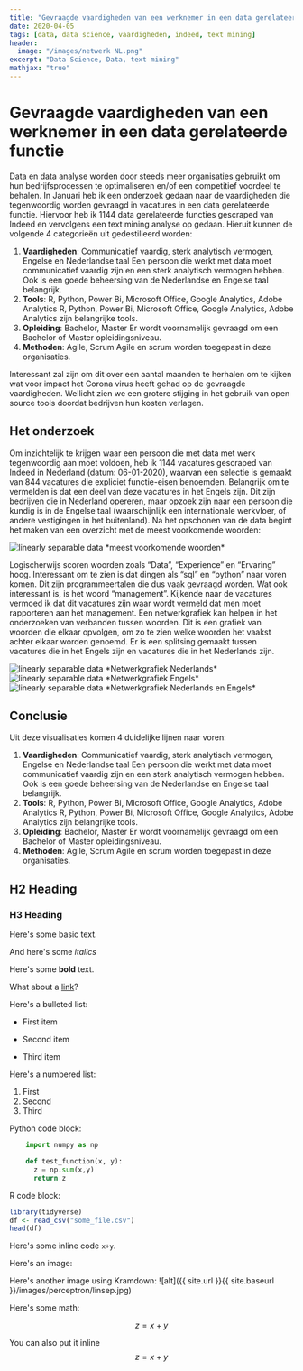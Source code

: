 ```yaml
---
title: "Gevraagde vaardigheden van een werknemer in een data gerelateerde functie"
date: 2020-04-05
tags: [data, data science, vaardigheden, indeed, text mining]
header:
  image: "/images/netwerk NL.png"
excerpt: "Data Science, Data, text mining"
mathjax: "true"
---
```

# Gevraagde vaardigheden van een werknemer in een data gerelateerde functie
Data en data analyse worden door steeds meer organisaties gebruikt om hun bedrijfsprocessen te optimaliseren en/of een competitief voordeel te behalen. In Januari heb ik een onderzoek gedaan naar de vaardigheden die tegenwoordig worden gevraagd in vacatures in een data gerelateerde functie. Hiervoor heb ik 1144 data gerelateerde functies gescraped van Indeed en vervolgens een text mining analyse op gedaan.  Hieruit kunnen de volgende 4 categorieën uit gedestilleerd worden:
1. **Vaardigheden**: Communicatief vaardig, sterk analytisch vermogen, Engelse en Nederlandse taal
Een persoon die werkt met data moet communicatief vaardig zijn en een sterk analytisch vermogen hebben. Ook is een goede beheersing van de Nederlandse en Engelse taal belangrijk. 
2. **Tools**: R, Python, Power Bi, Microsoft Office, Google Analytics, Adobe Analytics
R, Python, Power Bi, Microsoft Office, Google Analytics, Adobe Analytics zijn belangrijke tools.
3. **Opleiding**: Bachelor, Master
Er wordt voornamelijk gevraagd om een Bachelor of Master opleidingsniveau.
4. **Methoden**: Agile, Scrum
Agile en scrum worden toegepast in deze organisaties. 

Interessant zal zijn om dit over een aantal maanden te herhalen om te kijken wat voor impact het Corona virus heeft gehad op de gevraagde vaardigheden. Wellicht zien we een grotere stijging in het gebruik van open source tools doordat bedrijven hun kosten verlagen. 

## Het onderzoek
Om inzichtelijk te krijgen waar een persoon die met data met werk tegenwoordig aan moet voldoen, heb ik 1144 vacatures gescraped van Indeed in Nederland (datum: 06-01-2020), waarvan een selectie is gemaakt van 844 vacatures die expliciet functie-eisen benoemden. Belangrijk om te vermelden is dat een deel van deze vacatures in het Engels zijn. Dit zijn bedrijven die in Nederland opereren, maar opzoek zijn naar een persoon die kundig is in de Engelse taal (waarschijnlijk een internationale werkvloer, of andere vestigingen in het buitenland). Na het opschonen van de data begint het maken van een overzicht met de meest voorkomende woorden:

<img src="{{ site.url }}{{ site.baseurl }}/images/Meeste_woorden.png" alt="linearly separable data">
*meest voorkomende woorden*

Logischerwijs scoren woorden zoals “Data”, “Experience” en “Ervaring” hoog. Interessant om te zien is dat dingen als “sql” en “python” naar voren komen. Dit zijn programmeertalen die dus vaak gevraagd worden. Wat ook interessant is, is het woord “management”. Kijkende naar de vacatures vermoed ik dat dit vacatures zijn waar wordt vermeld dat men moet rapporteren aan het management. 
Een netwerkgrafiek kan helpen in het onderzoeken van verbanden tussen woorden. Dit is een grafiek van woorden die elkaar opvolgen, om zo te zien welke woorden het vaakst achter elkaar worden genoemd. Er is een splitsing gemaakt tussen vacatures die in het Engels zijn en vacatures die in het Nederlands zijn. 

<img src="{{ site.url }}{{ site.baseurl }}/images/netwerk NL.png" alt="linearly separable data">
*Netwerkgrafiek Nederlands*

<img src="{{ site.url }}{{ site.baseurl }}/images/Netwerk_ENG.png" alt="linearly separable data">
*Netwerkgrafiek Engels*

<img src="{{ site.url }}{{ site.baseurl }}/images/netwerk.png.png" alt="linearly separable data">
*Netwerkgrafiek Nederlands en Engels*

## Conclusie
Uit deze visualisaties komen 4 duidelijke lijnen naar voren:

1. **Vaardigheden**: Communicatief vaardig, sterk analytisch vermogen, Engelse en Nederlandse taal
Een persoon die werkt met data moet communicatief vaardig zijn en een sterk analytisch vermogen hebben. Ook is een goede beheersing van de Nederlandse en Engelse taal belangrijk. 
2. **Tools**: R, Python, Power Bi, Microsoft Office, Google Analytics, Adobe Analytics
R, Python, Power Bi, Microsoft Office, Google Analytics, Adobe Analytics zijn belangrijke tools.
3. **Opleiding**: Bachelor, Master
Er wordt voornamelijk gevraagd om een Bachelor of Master opleidingsniveau.
4. **Methoden**: Agile, Scrum
Agile en scrum worden toegepast in deze organisaties. 














## H2 Heading

### H3 Heading

Here's some basic text.

And here's some *italics*

Here's some **bold** text.

What about a [link](https://github.com/dataoptimal)?


Here's a bulleted list:
* First item
+ Second item
- Third item

Here's a numbered list:
1. First
2. Second
3. Third

Python code block:
```python
    import numpy as np

    def test_function(x, y):
      z = np.sum(x,y)
      return z
```

R code block:
```r
library(tidyverse)
df <- read_csv("some_file.csv")
head(df)
```

Here's some inline code `x+y`.

Here's an image:

Here's another image using Kramdown:
![alt]({{ site.url }}{{ site.baseurl }}/images/perceptron/linsep.jpg)

Here's some math:

$$z=x+y$$

You can also put it inline $$z=x+y$$
